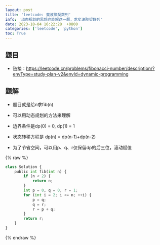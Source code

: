 ```yaml
---
layout: post
title: 'leetcode: 斐波那契数列'
info: '动态规划的思想也能解这一题，求斐波那契数列'
date: 2023-10-04 16:22:28  +0800
categories: ['leetcode', 'python']
toc: True
---
```



## 题目

- 链接：https://leetcode.cn/problems/fibonacci-number/description/?envType=study-plan-v2&envId=dynamic-programming


## 题解

- 题目就是给n求fib(n)
- 可以用动态规划的方法来理解
- 边界条件是dp(0) = 0, dp(1) = 1
- 状态转移方程是 dp(n) = dp(n-1)+dp(n-2)


- 为了节省空间，可以用p、q、r仅保留dp的后三位，滚动赋值


<!-- ![引入图片]({{site.url}}/image/leetcode/2023-10-04-fib/image_1.jpg) -->

{% raw %}
```py
class Solution {
    public int fib(int n) {
        if (n < 2) {
            return n;
        }
        int p = 0, q = 0, r = 1;
        for (int i = 2; i <= n; ++i) {
            p = q; 
            q = r; 
            r = p + q;
        }
        return r;
    }
}
```
{% endraw %}
